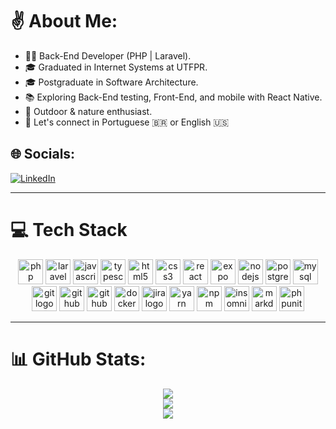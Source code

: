 # ✌️ About Me:
- 🧑‍💻 Back-End Developer (PHP | Laravel).
- 🎓 Graduated in Internet Systems at UTFPR.
- 🎓 Postgraduate in Software Architecture.
- 📚 Exploring Back-End testing, Front-End, and mobile with React Native.
- 🌲 Outdoor & nature enthusiast.
- 💬 Let's connect in Portuguese 🇧🇷 or English 🇺🇸

## 🌐 Socials:
[![LinkedIn](https://img.shields.io/badge/LinkedIn-%230077B5.svg?style=for-the-badge&logo=linkedin&logoColor=white)](https://linkedin.com/in/gabriel-souza-peplinski)

---

# 💻 Tech Stack
<div align="center">
  <img src="https://cdn.jsdelivr.net/gh/devicons/devicon/icons/php/php-original.svg" height="40" alt="php logo" />
  <img src="https://cdn.worldvectorlogo.com/logos/laravel-2.svg" height="40" alt="laravel logo" />
  <img src="https://cdn.jsdelivr.net/gh/devicons/devicon/icons/javascript/javascript-original.svg" height="40" alt="javascript logo" />
  <img src="https://cdn.jsdelivr.net/gh/devicons/devicon/icons/typescript/typescript-original.svg" height="40" alt="typescript logo" />
  <img src="https://cdn.jsdelivr.net/gh/devicons/devicon/icons/html5/html5-original.svg" height="40" alt="html5 logo" />
  <img src="https://cdn.jsdelivr.net/gh/devicons/devicon/icons/css3/css3-original.svg" height="40" alt="css3 logo" />
  <img src="https://cdn.jsdelivr.net/gh/devicons/devicon/icons/react/react-original.svg" height="40" alt="react logo" />
  <img src="https://cdn.simpleicons.org/expo/1C1E24" height="40" alt="expo logo" />
  <img src="https://cdn.jsdelivr.net/gh/devicons/devicon/icons/nodejs/nodejs-original.svg" height="40" alt="nodejs logo" />
  <img src="https://cdn.jsdelivr.net/gh/devicons/devicon/icons/postgresql/postgresql-original.svg" height="40" alt="postgres logo" />
  <img src="https://cdn.jsdelivr.net/gh/devicons/devicon/icons/mysql/mysql-original.svg" height="40" alt="mysql logo" />
  <img src="https://cdn.jsdelivr.net/gh/devicons/devicon/icons/git/git-original.svg" height="40" alt="git logo" />
  <img src="https://cdn.jsdelivr.net/gh/devicons/devicon/icons/github/github-original.svg" height="40" alt="github logo" />
  <img src="https://cdn.jsdelivr.net/gh/devicons/devicon/icons/githubactions/githubactions-original.svg" height="40" alt="github actions logo" />
  <img src="https://cdn.jsdelivr.net/gh/devicons/devicon/icons/docker/docker-original.svg" height="40" alt="docker logo" />
  <img src="https://cdn.jsdelivr.net/gh/devicons/devicon/icons/jira/jira-original.svg" height="40" alt="jira logo" />
  <img src="https://cdn.jsdelivr.net/gh/devicons/devicon/icons/yarn/yarn-original.svg" height="40" alt="yarn logo" />
  <img src="https://cdn.jsdelivr.net/gh/devicons/devicon/icons/npm/npm-original-wordmark.svg" height="40" alt="npm logo" />
  <img src="https://raw.githubusercontent.com/get-icon/geticon/master/icons/insomnia.svg" height="40" alt="insomnia logo" />
  <img src="https://cdn.jsdelivr.net/gh/devicons/devicon/icons/markdown/markdown-original.svg" height="40" alt="markdown logo" />
  <img src="https://iconape.com/wp-content/png_logo_vector/phpunit.png" height="40" alt="phpunit logo" />
</div>

---

# 📊 GitHub Stats:
<div align="center">
  
![](https://github-readme-stats.vercel.app/api?username=gabrielpeplinski&show_icons=true&theme=dark&hide_border=false)  
![](https://github-readme-streak-stats.herokuapp.com/?user=GabrielPeplinski&theme=dark&hide_border=false)  
![](https://github-readme-stats.vercel.app/api/top-langs/?username=GabrielPeplinski&theme=dark&hide_border=false&include_all_commits=true&count_private=false&layout=compact)

</div>
<!-- Proudly created with GPRM ( https://gprm.itsvg.in ) -->
